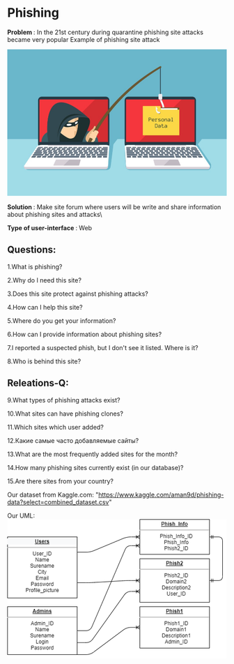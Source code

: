 # Phishing
<b> Problem </b> : In the 21st century during quarantine phishing site attacks became very popular
Example of phishing site attack


![alt text](photo.jpeg "Title")

<b> Solution </b>: Make site forum where users will be write and share information about phishing sites and attacks\

<b> Type of user-interface </b> : Web

## Questions:

1.What is phishing?

2.Why do I need this site?

3.Does this site protect against phishing attacks?

4.How can I help this site?

5.Where do you get your information?

6.How can I provide information about phishing sites?

7.I reported a suspected phish, but I don't see it listed. Where is it?

8.Who is behind this site?

## Releations-Q:

9.What types of phishing attacks exist?

10.What sites can have phishing clones?

11.Which sites which user added?

12.Какие самые часто добавляемые сайты?

13.What are the most frequently added sites for the month?

14.How many phishing sites currently exist (in our database)?

15.Are there sites from your country?

Our dataset from Kaggle.com: "https://www.kaggle.com/aman9d/phishing-data?select=combined_dataset.csv"

Our UML: ![alt text](Satan7172-UseCase-UML.png "Title")
